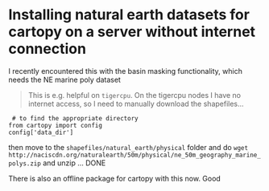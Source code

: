 # Installing natural earth datasets for cartopy on a server without internet connection

I recently encountered this with the basin masking functionality, which needs the NE marine poly dataset

> This is e.g. helpful on `tigercpu`. On the tigercpu nodes I have no internet access, so I need to manually download the shapefiles...
```
 # to find the appropriate directory
from cartopy import config
config['data_dir']
```

then move to the `shapefiles/natural_earth/physical` folder and do 
`wget http://naciscdn.org/naturalearth/50m/physical/ne_50m_geography_marine_polys.zip`
and
unzip ...
DONE

There is also an offline package for cartopy with this now. Good
